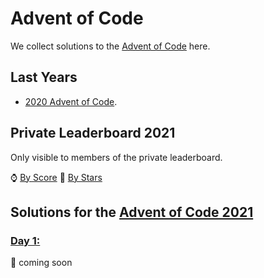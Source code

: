 # Advent of Code

We collect solutions to the [Advent of Code](https://adventofcode.com/) here.

## Last Years

- [2020 Advent of Code](2020.md).

## Private Leaderboard 2021

Only visible to members of the private leaderboard.

⌚ [By Score](https://adventofcode.com/2021/leaderboard/private/view/979032?order=local_score)
🌟 [By Stars](https://adventofcode.com/2021/leaderboard/private/view/979032?order=stars)

## Solutions for the [Advent of Code 2021](https://adventofcode.com/2021)

### [Day 1:](https://adventofcode.com/2021/day/1)

 🎅 coming soon

[Gronner]: https://github.com/Gronner
[ohaz]: https://github.com/ohaz
[traveling-developer]: https://github.com/traveling-developer
